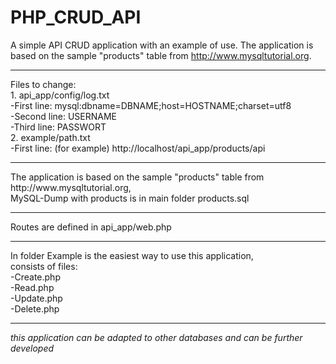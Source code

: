 # PHP_CRUD_API

A simple API CRUD application with an example of use. The application is based on the sample "products" table from http://www.mysqltutorial.org.

<hr>
Files to change:<br>
1. api_app/config/log.txt<br>
-First line: mysql:dbname=DBNAME;host=HOSTNAME;charset=utf8<br>
-Second line: USERNAME<br>
-Third line: PASSWORT<br>
2. example/path.txt<br>
-First line: (for example) http://localhost/api_app/products/api<br>
<hr>
The application is based on the sample "products" table from http://www.mysqltutorial.org,<br>
MySQL-Dump with products is in main folder products.sql<br>
<hr>
Routes are defined in api_app/web.php<br>
<hr>
In folder Example is the easiest way to use this application,<br>
consists of files:<br>
-<bold>C</bold>reate.php<br>
-<bold>R</bold>ead.php<br>
-<bold>U</bold>pdate.php<br>
-<bold>D</bold>elete.php<br>
<hr>
<i>this application can be adapted to other databases and can be further developed</i>
